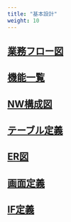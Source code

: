 ```yaml
---
title: "基本設計"
weight: 10
---
```


## [業務フロー図](./workflow)

## [機能一覧](./functions)

## [NW構成図](./nw-architecture)

## [テーブル定義](./table-definition)

## [ER図](./er)

## [画面定義](./layouts)

## [IF定義](./if-definition)